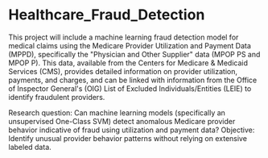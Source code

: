 # Healthcare_Fraud_Detection
This project will include a machine learning fraud detection model for medical claims using the Medicare Provider Utilization and Payment Data (MPPD), specifically the "Physician and Other Supplier" data (MPOP PS and MPOP P). This data, available from the Centers for Medicare & Medicaid Services (CMS), provides detailed information on provider utilization, payments, and charges, and can be linked with information from the Office of Inspector General's (OIG) List of Excluded Individuals/Entities (LEIE) to identify fraudulent providers.


Research question: Can machine learning models (specifically an unsupervised One-Class SVM) detect anomalous Medicare provider behavior indicative of fraud using utilization and payment data?
Objective: Identify unusual provider behavior patterns without relying on extensive labeled data.

